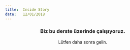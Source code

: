 ```yaml
---
title:  Inside Story
date:   12/01/2018
---
```


### <center>Biz bu derste üzerinde çalışıyoruz.</center>
<center>Lütfen daha sonra gelin.</center>